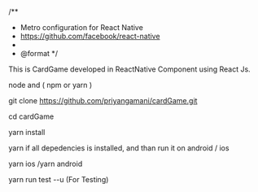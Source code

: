 /**
 * Metro configuration for React Native
 * https://github.com/facebook/react-native
 *
 * @format
 */

This is CardGame developed in ReactNative Component using React Js.

node and ( npm or yarn )

git clone https://github.com/priyangamani/cardGame.git

cd cardGame 

yarn install

yarn if all depedencies is installed, and than run it on android / ios

yarn ios /yarn android

yarn run test --u (For Testing)
